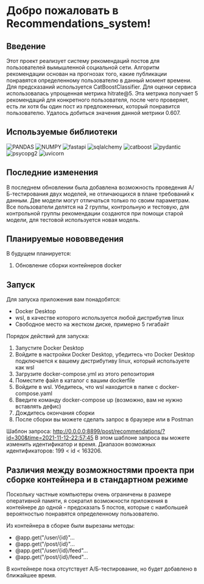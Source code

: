 # Добро пожаловать в Recommendations_system!

## Введение

Этот проект реализует систему рекомендаций постов для пользователей вымышленной социальной сети. Алгоритм рекомендации основан на прогнозах того, какие публикации понравятся определенному пользователю в данный момент времени. Для предсказаний используется CatBoostClassifier. Для оценки сервиса использовалась упрощенная метрика hitrate@5. Эта метрика получает 5 рекомендаций для конкретного пользователя, после чего проверяет, есть ли хотя бы один пост из предложенных, который понравится пользователю. Удалось добиться значения данной метрики 0.607.

## Используемые библиотеки

![PANDAS](https://img.shields.io/badge/PANDAS-1.4.2-090909??style=flat-square&logo=PANDAS)
![NUMPY](https://img.shields.io/badge/NUMPY-1.22.4-090909??style=flat-square&logo=NUMPY)
![fastapi](https://img.shields.io/badge/FASTAPI-0.75.1-090909??style=flat-square&logo=fastapi)
![sqlalchemy](https://img.shields.io/badge/SQLALCHEMY-1.4.32-090909??style=flat-square&logo=sqlalchemy)
![catboost](https://img.shields.io/badge/CATBOOST-1.0.6-090909??style=flat-square&logo=catboost)
![pydantic](https://img.shields.io/badge/PYDANTIC-1.9.1-090909??style=flat-square&logo=pydantic)
![psycopg2](https://img.shields.io/badge/PSYCOPG2-2.9.3-090909??style=flat-square&logo=psycopg2)
![uvicorn](https://img.shields.io/badge/UVICORN-0.16.0-090909??style=flat-square&logo=uvicorn)

## Последние изменения

В последнем обновлении была добавлена возможность проведения А/Б-тестирования двух моделей, не отличающихся в плане требований к данным. Две модели могут отличаться только по своим параметрам.
Все пользователи делятся на 2 группы, контрольную и тестовую, для контрольной группы рекомендации создаются при помощи старой модели, для тестовой используется новая модель.

## Планируемые нововведения

В будущем планируется:
<ol>
  <li>Обновление сборки контейнеров docker</li>
</ol> 

## Запуск

Для запуска приложения вам понадобятся:

<ul>
  <li>Docker Desktop</li>
  <li>wsl, в качестве которого используется любой дистрибутив linux</li>
  <li>Свободное место на жестком диске, примерно 5 гигабайт</li>
</ul>

Порядок действий для запуска:

<ol>
    <li>Запустите Docker Desktop</li>
    <li>Войдите в настройки Docker Desktop, убедитесь что Docker Desktop подключается к вашему дистрибутиву linux, который используете как wsl</li>
    <li>Загрузите docker-compose.yml из этого репозитория</li>
    <li>Поместите файл в каталог с вашим dockerfile</li>
    <li>Войдите в wsl. Убедитесь, что wsl находится в папке с docker-compose.yaml</li>
    <li>Введите команду docker-compose up (возможно, вам не нужно вставлять дефис)</li>
    <li>Дождитесь окончания сборки</li>
    <li>После сборки вы можете сделать запрос в браузере или в Postman</li>
</ol>

Шаблон запроса: http://0.0.0.0:8899/post/recommendations/?id=300&time=2021-11-12-22:57:45 В этом шаблоне запроса вы можете изменить идентификатор и время. Диапазон возможных идентификаторов: 199 < id < 163206.

## Различия между возможностями проекта при сборке контейнера и в стандартном режиме

Поскольку частные компьютеры очень ограничены в размере оперативной памяти, я сократил возможности приложения в контейнере до одной - предсказать 5 постов, которые с наибольшей вероятностью понравятся определенному пользователю.

Из контейнера в сборке были вырезаны методы:
<ul>
<li>@app.get("/user/{id}"...</li>
<li>@app.get("/post/{id}"...</li>
<li>@app.get("/user/{id}/feed"...</li>
<li>@app.get("/post/{id}/feed"...</li>
</ul>

В контейнере пока отсутствует А/Б-тестирование, но будет добавлено в ближайшее время.
